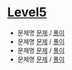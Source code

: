 # [Level5](./Lv5/)

- 문제명 [문제]() / [풀이](https://github.com/gjTang/TIL/blob/main/Algorithm/coding-test/programmers/Lv5/)
- 문제명 [문제]() / [풀이]()
- 문제명 [문제]() / [풀이]()  
- 문제명 [문제]() / [풀이]()